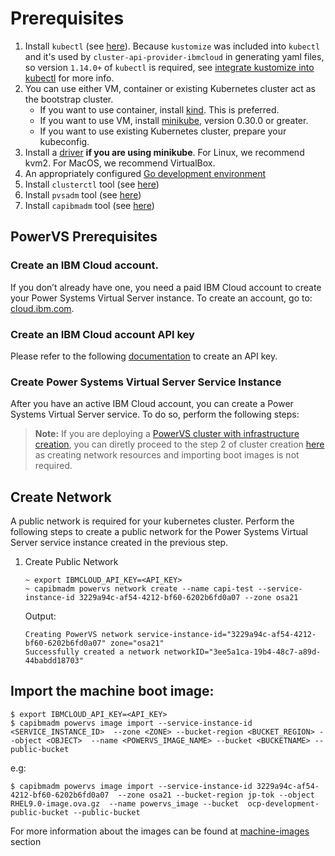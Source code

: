 # Prerequisites

1. Install `kubectl` (see [here](https://kubernetes.io/docs/tasks/tools/install-kubectl/#install-kubectl-binary-with-curl-on-linux)). Because `kustomize` was included into `kubectl` and it's used by `cluster-api-provider-ibmcloud` in generating yaml files, so version `1.14.0+` of `kubectl` is required, see [integrate kustomize into kubectl](https://github.com/kubernetes/enhancements/issues/633) for more info.
2. You can use either VM, container or existing Kubernetes cluster act as the bootstrap cluster.
   - If you want to use container, install [kind](https://github.com/kubernetes-sigs/kind#installation-and-usage). This is preferred.
   - If you want to use VM, install [minikube](https://kubernetes.io/docs/tasks/tools/install-minikube/), version 0.30.0 or greater.
   - If you want to use existing Kubernetes cluster, prepare your kubeconfig.
3. Install a [driver](https://minikube.sigs.k8s.io/docs/drivers/) **if you are using minikube**. For Linux, we recommend kvm2. For MacOS, we recommend VirtualBox.
4. An appropriately configured [Go development environment](https://golang.org/doc/install)
5. Install `clusterctl` tool (see [here](https://cluster-api.sigs.k8s.io/user/quick-start.html#install-clusterctl))
6. Install `pvsadm` tool (see [here](https://github.com/ppc64le-cloud/pvsadm#installation))
7. Install `capibmadm` tool (see [here](../capibmadm/index.md#install-capibmadm))

## **PowerVS Prerequisites**

###	Create an IBM Cloud account.

If you don’t already have one, you need a paid IBM Cloud account to create your Power Systems Virtual Server instance.
To create an account, go to: [cloud.ibm.com](https://cloud.ibm.com).

###	Create an IBM Cloud account API key

Please refer to the following [documentation](https://cloud.ibm.com/docs/account?topic=account-userapikey) to create an API key.


### Create Power Systems Virtual Server Service Instance

After you have an active IBM Cloud account, you can create a Power Systems Virtual Server service. To do so, perform the following steps:

> **Note:** If you are deploying a [PowerVS cluster with infrastructure creation](./creating-a-cluster.md#deploy-a-powervs-cluster-with-infrastructure-creation), you can diretly proceed to the step 2 of cluster creation [here](./creating-a-cluster.md#provision-workload-cluster-in-ibm-cloud-powervs) as creating network resources and importing boot images is not required.

## Create Network

A public network is required for your kubernetes cluster. Perform the following steps to create a public network for the Power Systems Virtual Server service instance created in the previous step.

1. Create Public Network

    ```console
    ~ export IBMCLOUD_API_KEY=<API_KEY>
    ~ capibmadm powervs network create --name capi-test --service-instance-id 3229a94c-af54-4212-bf60-6202b6fd0a07 --zone osa21
    ```

    Output:
    ```console
    Creating PowerVS network service-instance-id="3229a94c-af54-4212-bf60-6202b6fd0a07" zone="osa21"
    Successfully created a network networkID="3ee5a1ca-19b4-48c7-a89d-44babdd18703"
    ```

## Import the machine boot image: 

```shell
$ export IBMCLOUD_API_KEY=<API_KEY>
$ capibmadm powervs image import --service-instance-id <SERVICE_INSTANCE_ID>  --zone <ZONE> --bucket-region <BUCKET_REGION> --object <OBJECT>  --name <POWERVS_IMAGE_NAME> --bucket <BUCKETNAME> --public-bucket
```

e.g:
```shell
$ capibmadm powervs image import --service-instance-id 3229a94c-af54-4212-bf60-6202b6fd0a07  --zone osa21 --bucket-region jp-tok --object RHEL9.0-image.ova.gz  --name powervs_image --bucket  ocp-development-public-bucket --public-bucket
```

For more information about the images can be found at [machine-images](../../machine-images/powervs.md) section
